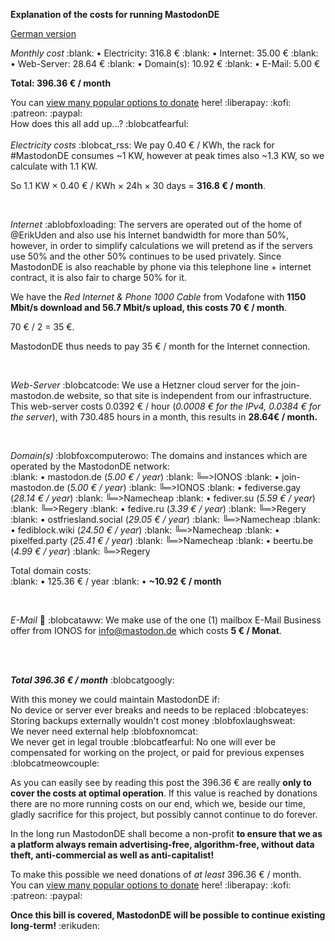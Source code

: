 **Explanation of the costs for running MastodonDE**

[German version](https://mastodon.de/@MastodonDE/110810936592028856)

*Monthly cost*
:blank: • Electricity: 316.8 €
:blank: • Internet: 35.00 €
:blank: • Web-Server: 28.64 €
:blank: • Domain(s): 10.92 €
:blank: • E-Mail: 5.00 €

**Total: 396.36 € / month**

You can [view many popular options to donate](https://mastodon.de/@MastodonDE/110808633497349326) here! :liberapay: :kofi: :patreon: :paypal:
</br>
How does this all add up...? :blobcatfearful:
</br>
</br>
*Electricity costs* :blobcat_rss:
We pay 0.40 € / KWh, the rack for #MastodonDE consumes ~1 KW, however at peak times also ~1.3 KW, so we calculate with 1.1 KW.

So 1.1 KW × 0.40 € / KWh × 24h × 30 days = **316.8 € / month**.  
  
  
</br>
  
*Internet* :ablobfoxloading:
The servers are operated out of the home of @ErikUden and also use his Internet bandwidth for more than 50%, however, in order to simplify calculations we will pretend as if the servers use 50% and the other 50% continues to be used privately. Since MastodonDE is also reachable by phone via this telephone line + internet contract, it is also fair to charge 50% for it.  
  
We have the *Red Internet & Phone 1000 Cable* from Vodafone with **1150 Mbit/s download and 56.7 Mbit/s upload, this costs 70 € / month**.  
  
70 € / 2 = 35 €.  
  
MastodonDE thus needs to pay 35 € / month for the Internet connection.  
  
  
</br>
  
*Web-Server* :blobcatcode:
We use a Hetzner cloud server for the join-mastodon.de website, so that site is independent from our infrastructure.
This web-server costs 0.0392 € / hour (*0.0008 € for the IPv4, 0.0384 € for the server*), with 730.485 hours in a month, this results in **28.64€ / month.** 
  
  
</br>
  
*Domain(s)* :blobfoxcomputerowo:
The domains and instances which are operated by the MastodonDE network:  
:blank: • mastodon.de (*5.00 € / year*)
:blank: ╚═>IONOS
:blank: • join-mastodon.de (*5.00 € / year*)
:blank: ╚═>IONOS
:blank: • fediverse.gay (*28.14 € / year*)
:blank: ╚═>Namecheap
:blank: • fediver.su (*5.59 € / year*)
:blank: ╚═>Regery
:blank: • fedive.ru (*3.39 € / year*)
:blank: ╚═>Regery
:blank: • ostfriesland.social (*29.05 € / year*)
:blank: ╚═>Namecheap
:blank: • fediblock.wiki (*24.50 € / year*)
:blank: ╚═>Namecheap
:blank: • pixelfed.party (*25.41 € / year*)
:blank: ╚═>Namecheap
:blank: • beertu.be (*4.99 € / year*)
:blank: ╚═>Regery
  
Total domain costs:  
:blank: • 125.36 € / year
:blank: • **~10.92 € / month**
  
  
</br>
  
*E-Mail* 💌 :blobcataww:
We make use of the one (1) mailbox E-Mail Business offer from IONOS for [info@mastodon.de](mailto:info@mastodon.de) which costs **5 € / Monat**. 
  
  
</br>
</br>
  
***Total 396.36 € / month*** :blobcatgoogly:
  
With this money we could maintain MastodonDE if:  
No device or server ever breaks and needs to be replaced :blobcateyes:
Storing backups externally wouldn't cost money :blobfoxlaughsweat:  
We never need external help :blobfoxnomcat:  
We never get in legal trouble :blobcatfearful:
No one will ever be compensated for working on the project, or paid for previous expenses :blobcatmeowcouple:  
  
  
As you can easily see by reading this post the 396.36 € are really **only to cover the costs at optimal operation**. If this value is reached by donations there are no more running costs on our end, which we, beside our time, gladly sacrifice for this project, but possibly cannot continue to do forever.
  
  
In the long run MastodonDE shall become a non-profit **to ensure that we as a platform always remain advertising-free, algorithm-free, without data theft, anti-commercial as well as anti-capitalist!**  
  
To make this possible we need donations of *at least* 396.36 € / month.  
You can [view many popular options to donate](https://mastodon.de/@MastodonDE/110808633497349326) here! :liberapay: :kofi: :patreon: :paypal: 
  
  
**Once this bill is covered, MastodonDE will be possible to continue existing long-term!** :erikuden:
